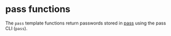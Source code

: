 # pass functions

The `pass` template functions return passwords stored in
[pass](https://www.passwordstore.org/) using the pass CLI (`pass`).
